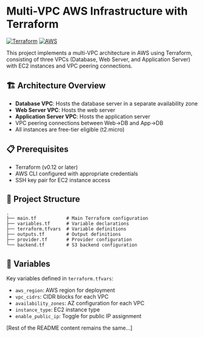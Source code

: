 # Multi-VPC AWS Infrastructure with Terraform

[![Terraform](https://img.shields.io/badge/terraform-%235835CC.svg?style=for-the-badge&logo=terraform&logoColor=white)](https://www.terraform.io/)
[![AWS](https://img.shields.io/badge/AWS-%23FF9900.svg?style=for-the-badge&logo=amazon-aws&logoColor=white)](https://aws.amazon.com/)

This project implements a multi-VPC architecture in AWS using Terraform, consisting of three VPCs (Database, Web Server, and Application Server) with EC2 instances and VPC peering connections.

## 🏗️ Architecture Overview

- **Database VPC**: Hosts the database server in a separate availability zone
- **Web Server VPC**: Hosts the web server
- **Application Server VPC**: Hosts the application server
- VPC peering connections between Web→DB and App→DB
- All instances are free-tier eligible (t2.micro)

## 📋 Prerequisites

- Terraform (v0.12 or later)
- AWS CLI configured with appropriate credentials
- SSH key pair for EC2 instance access

## 📁 Project Structure

```plaintext
.
├── main.tf           # Main Terraform configuration
├── variables.tf      # Variable declarations
├── terraform.tfvars  # Variable definitions
├── outputs.tf        # Output definitions
├── provider.tf       # Provider configuration
└── backend.tf        # S3 backend configuration
```

## 🔧 Variables

Key variables defined in `terraform.tfvars`:

- `aws_region`: AWS region for deployment
- `vpc_cidrs`: CIDR blocks for each VPC
- `availability_zones`: AZ configuration for each VPC
- `instance_type`: EC2 instance type
- `enable_public_ip`: Toggle for public IP assignment

[Rest of the README content remains the same...]
